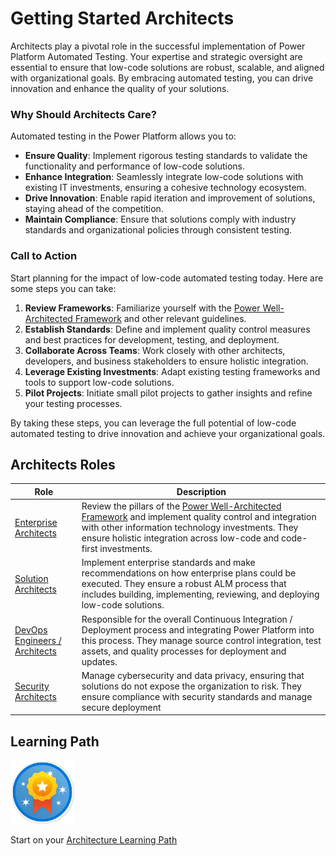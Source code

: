 # Getting Started Architects

Architects play a pivotal role in the successful implementation of Power Platform Automated Testing. Your expertise and strategic oversight are essential to ensure that low-code solutions are robust, scalable, and aligned with organizational goals. By embracing automated testing, you can drive innovation and enhance the quality of your solutions.

### Why Should Architects Care?

Automated testing in the Power Platform allows you to:
- **Ensure Quality**: Implement rigorous testing standards to validate the functionality and performance of low-code solutions.
- **Enhance Integration**: Seamlessly integrate low-code solutions with existing IT investments, ensuring a cohesive technology ecosystem.
- **Drive Innovation**: Enable rapid iteration and improvement of solutions, staying ahead of the competition.
- **Maintain Compliance**: Ensure that solutions comply with industry standards and organizational policies through consistent testing.

### Call to Action

Start planning for the impact of low-code automated testing today. Here are some steps you can take:
1. **Review Frameworks**: Familiarize yourself with the [Power Well-Architected Framework](https://aka.ms/powa) and other relevant guidelines.
2. **Establish Standards**: Define and implement quality control measures and best practices for development, testing, and deployment.
3. **Collaborate Across Teams**: Work closely with other architects, developers, and business stakeholders to ensure holistic integration.
4. **Leverage Existing Investments**: Adapt existing testing frameworks and tools to support low-code solutions.
5. **Pilot Projects**: Initiate small pilot projects to gather insights and refine your testing processes.

By taking these steps, you can leverage the full potential of low-code automated testing to drive innovation and achieve your organizational goals.

## Architects Roles

| Role | Description |
|------|-------------|
| [Enterprise Architects](../roles-and-responsibilities/enterprise-architects.md) | Review the pillars of the [Power Well-Architected Framework](https://aka.ms/powa) and implement quality control and integration with other information technology investments. They ensure holistic integration across low-code and code-first investments. |
| [Solution Architects](../roles-and-responsibilities/solution-architects.md) | Implement enterprise standards and make recommendations on how enterprise plans could be executed. They ensure a robust ALM process that includes building, implementing, reviewing, and deploying low-code solutions. |
| [DevOps Engineers / Architects](../roles-and-responsibilities/devops-engineers-architects.md) | Responsible for the overall Continuous Integration / Deployment process and integrating Power Platform into this process. They manage source control integration, test assets, and quality processes for deployment and updates. | 
| [Security Architects](../roles-and-responsibilities/security-architects.md) | Manage cybersecurity and data privacy, ensuring that solutions do not expose the organization to risk. They ensure compliance with security standards and manage secure deployment 

## Learning Path

![Learning](../learning/media/learning-module.png)

Start on your [Architecture Learning Path](../learning/architecture/)
